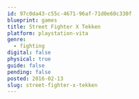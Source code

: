 ```yaml
---
id: 97c0da43-c55c-4671-96af-71d0e60c330f
blueprint: games
title: Street Fighter X Tekken
platform: playstation-vita
genre:
  - fighting
digital: false
physical: true
guide: false
pending: false
posted: 2016-02-13
slug: street-fighter-x-tekken
---
```

